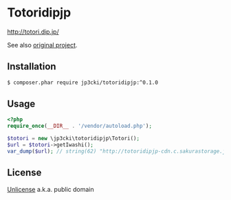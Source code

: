 # Totoridipjp

http://totori.dip.jp/

See also [original project](https://github.com/toshia/totoridipjp-ruby).

## Installation

```sh
$ composer.phar require jp3cki/totoridipjp:^0.1.0
```

## Usage

```php
<?php
require_once(__DIR__ . '/vendor/autoload.php');

$totori = new \jp3cki\totoridipjp\Totori();
$url = $totori->getIwashi();
var_dump($url); // string(62) "http://totoridipjp-cdn.c.sakurastorage.jp/imgs/totori_vita.jpg"
```

## License

[Unlicense](LICENSE) a.k.a. public domain
